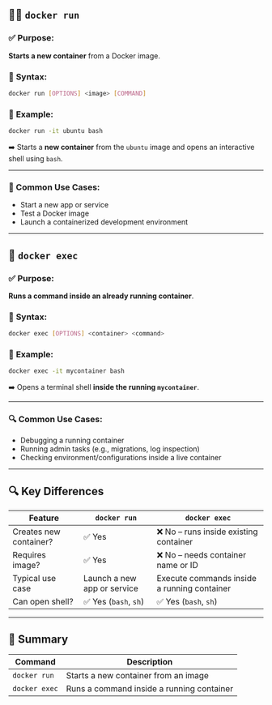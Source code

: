## 🏃‍♂️ `docker run`

### ✅ **Purpose**:

**Starts a new container** from a Docker image.

### 🔧 **Syntax**:

```bash
docker run [OPTIONS] <image> [COMMAND]
```

### 📌 **Example**:

```bash
docker run -it ubuntu bash
```

➡️ Starts a **new container** from the `ubuntu` image and opens an interactive shell using `bash`.

---

### 🚀 Common Use Cases:

* Start a new app or service
* Test a Docker image
* Launch a containerized development environment

---

## 🔄 `docker exec`

### ✅ **Purpose**:

**Runs a command inside an already running container**.

### 🔧 **Syntax**:

```bash
docker exec [OPTIONS] <container> <command>
```

### 📌 **Example**:

```bash
docker exec -it mycontainer bash
```

➡️ Opens a terminal shell **inside the running `mycontainer`**.

---

### 🔍 Common Use Cases:

* Debugging a running container
* Running admin tasks (e.g., migrations, log inspection)
* Checking environment/configurations inside a live container

---

## 🔍 Key Differences

| Feature                | `docker run`                | `docker exec`                               |
| ---------------------- | --------------------------- | ------------------------------------------- |
| Creates new container? | ✅ Yes                       | ❌ No – runs inside existing container       |
| Requires image?        | ✅ Yes                       | ❌ No – needs container name or ID           |
| Typical use case       | Launch a new app or service | Execute commands inside a running container |
| Can open shell?        | ✅ Yes (`bash`, `sh`)        | ✅ Yes (`bash`, `sh`)                        |

---

## 🧠 Summary

| Command       | Description                               |
| ------------- | ----------------------------------------- |
| `docker run`  | Starts a new container from an image      |
| `docker exec` | Runs a command inside a running container |
